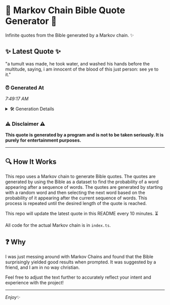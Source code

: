 # 📖 Markov Chain Bible Quote Generator 📖

Infinite quotes from the Bible generated by a Markov chain. ✨

## ✨ Latest Quote ✨
"a tumult was made, he took water, and washed his hands before the multitude, saying, i am innocent of the blood of this just person: see ye to it."

### ⏰ Generated At
*7:49:17 AM*

<details>
    <summary>🛠️ Generation Details</summary>
    <p>
        <strong>🌱 Seed:</strong> a<br>
        <strong>🔄 Iterations:</strong> 28<br>
        <strong>📜 Context History:</strong><br>[ a ]: tumult<br>[ a, tumult ]: was<br>[ a, tumult, was ]: made,<br>[ a, tumult, was, made, ]: he<br>[ a, tumult, was, made,, he ]: took<br>[ a, tumult, was, made,, he, took ]: water,<br>[ tumult, was, made,, he, took, water, ]: and<br>[ was, made,, he, took, water,, and ]: washed<br>[ made,, he, took, water,, and, washed ]: his<br>[ he, took, water,, and, washed, his ]: hands<br>[ took, water,, and, washed, his, hands ]: before<br>[ water,, and, washed, his, hands, before ]: the<br>[ and, washed, his, hands, before, the ]: multitude,<br>[ washed, his, hands, before, the, multitude, ]: saying,<br>[ his, hands, before, the, multitude,, saying, ]: i<br>[ hands, before, the, multitude,, saying,, i ]: am<br>[ before, the, multitude,, saying,, i, am ]: innocent<br>[ the, multitude,, saying,, i, am, innocent ]: of<br>[ multitude,, saying,, i, am, innocent, of ]: the<br>[ saying,, i, am, innocent, of, the ]: blood<br>[ i, am, innocent, of, the, blood ]: of<br>[ am, innocent, of, the, blood, of ]: this<br>[ innocent, of, the, blood, of, this ]: just<br>[ of, the, blood, of, this, just ]: person:<br>[ the, blood, of, this, just, person: ]: see<br>[ blood, of, this, just, person:, see ]: ye<br>[ of, this, just, person:, see, ye ]: to<br>[ this, just, person:, see, ye, to ]: it.<br>
    </p>
</details>

### ⚠️ Disclaimer ⚠️
**This quote is generated by a program and is not to be taken seriously. It is purely for entertainment purposes.**

---

## 🔍 How It Works

This repo uses a Markov chain to generate Bible quotes. The quotes are generated by using the Bible as a dataset to find the probability of a word appearing after a sequence of words. The quotes are generated by starting with a random word and then selecting the next word based on the probability of it appearing after the current sequence of words. This process is repeated until the desired length of the quote is reached.

This repo will update the latest quote in this README every 10 minutes. ⏳

All code for the actual Markov chain is in `index.ts`.

## ❓ Why

I was just messing around with Markov Chains and found that the Bible surprisingly yielded good results when prompted. 
It was suggested by a friend, and I am in no way christian.

Feel free to adjust the text further to accurately reflect your intent and experience with the project!

---

*Enjoy*✨
